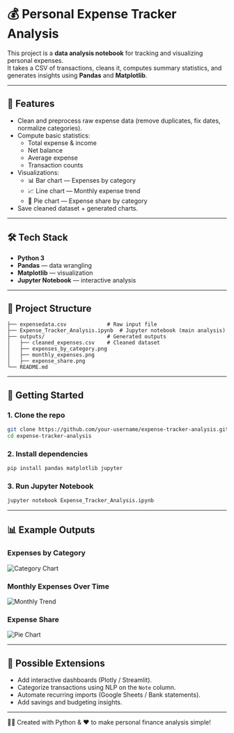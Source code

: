 # 💰 Personal Expense Tracker Analysis

This project is a **data analysis notebook** for tracking and visualizing personal expenses.  
It takes a CSV of transactions, cleans it, computes summary statistics, and generates insights using **Pandas** and **Matplotlib**.

---

## 📌 Features
- Clean and preprocess raw expense data (remove duplicates, fix dates, normalize categories).
- Compute basic statistics:
  - Total expense & income
  - Net balance
  - Average expense
  - Transaction counts
- Visualizations:
  - 📊 Bar chart — Expenses by category
  - 📈 Line chart — Monthly expense trend
  - 🥧 Pie chart — Expense share by category
- Save cleaned dataset + generated charts.

---

## 🛠️ Tech Stack
- **Python 3**
- **Pandas** — data wrangling
- **Matplotlib** — visualization
- **Jupyter Notebook** — interactive analysis

---

## 📂 Project Structure
```
├── expensedata.csv             # Raw input file
├── Expense_Tracker_Analysis.ipynb  # Jupyter notebook (main analysis)
├── outputs/                    # Generated outputs
│   ├── cleaned_expenses.csv    # Cleaned dataset
│   ├── expenses_by_category.png
│   ├── monthly_expenses.png
│   ├── expense_share.png
└── README.md
```

---

## 🚀 Getting Started

### 1. Clone the repo
```bash
git clone https://github.com/your-username/expense-tracker-analysis.git
cd expense-tracker-analysis
```

### 2. Install dependencies
```bash
pip install pandas matplotlib jupyter
```

### 3. Run Jupyter Notebook
```bash
jupyter notebook Expense_Tracker_Analysis.ipynb
```

---

## 📊 Example Outputs

### Expenses by Category
![Category Chart](outputs/expenses_by_category.png)

### Monthly Expenses Over Time
![Monthly Trend](outputs/monthly_expenses.png)

### Expense Share
![Pie Chart](outputs/expense_share.png)

---

## 🔮 Possible Extensions
- Add interactive dashboards (Plotly / Streamlit).
- Categorize transactions using NLP on the `Note` column.
- Automate recurring imports (Google Sheets / Bank statements).
- Add savings and budgeting insights.

---

👨‍💻 Created with Python & ❤️ to make personal finance analysis simple!
